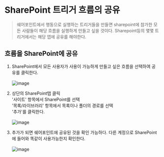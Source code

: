 # SharePoint 트리거 흐름의 공유
> 쉐어포인트에서 행동으로 실행하는 트리거들을 만들면 sharepoint에 참가한 모든 사람들이 해당 흐름을 실행하게 만들고 싶을 것이다. Sharepoint등의 몇몇 트리거에서는 해당 앱에 공유를 해야한다.

## 흐름을 SharePoint에 공유
1. SharePoint에서 모든 사용자가 사용이 가능하게 만들고 싶은 흐름을 선택하여 공유를 클릭한다.<br><br>![image](https://user-images.githubusercontent.com/39551265/165443936-6fec35bf-df42-4e15-aae1-7e356c42efbd.png)<br>

2. 상단의 SharePoint탭 클릭<br>'사이트' 항목에서 SharePoint를 선택<br>'목록/라이브러리' 항목에서 목록이나 폴더의 경로를 선택<br>'추가'를 클릭한다.<br><br>![image](https://user-images.githubusercontent.com/39551265/165444173-56c72cd3-9d36-4fec-bae7-686afcc5b770.png)<br>

3. 추가가 되면 쉐어포인트에 공유된 것을 확인 가능하다. 다른 계정으로 SharePoint에 들어와 똑같이 사용가능한지 확인한다.<br><br>![image](https://user-images.githubusercontent.com/39551265/165444447-2ea7ff03-5d8f-4c04-a254-8efaf3cd0c22.png)<br>